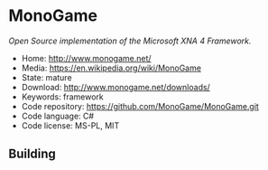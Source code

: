# MonoGame

_Open Source implementation of the Microsoft XNA 4 Framework._

- Home: http://www.monogame.net/
- Media: https://en.wikipedia.org/wiki/MonoGame
- State: mature
- Download: http://www.monogame.net/downloads/
- Keywords: framework
- Code repository: https://github.com/MonoGame/MonoGame.git
- Code language: C#
- Code license: MS-PL, MIT

## Building


